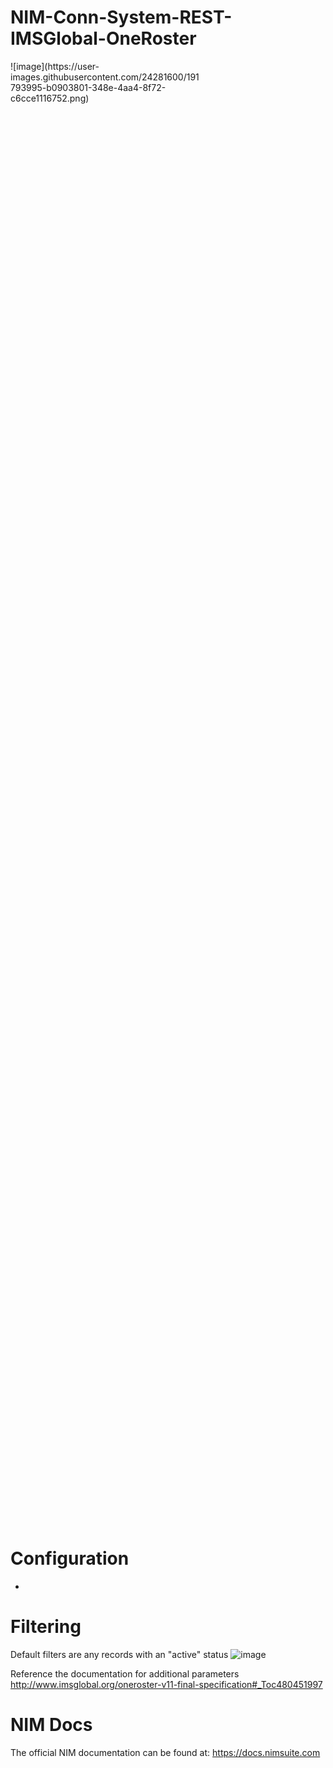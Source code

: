 # NIM-Conn-System-REST-IMSGlobal-OneRoster
<div style="width: 60%; height: 60%">
![image](https://user-images.githubusercontent.com/24281600/191793995-b0903801-348e-4aa4-8f72-c6cce1116752.png)
</div>

# Configuration
- 

# Filtering
Default filters are any records with an "active" status
![image](https://user-images.githubusercontent.com/24281600/168872696-c211abdb-af4d-4fb5-975a-99b2911a1332.png)

Reference the documentation for additional parameters
http://www.imsglobal.org/oneroster-v11-final-specification#_Toc480451997

# NIM Docs
The official NIM documentation can be found at: https://docs.nimsuite.com
